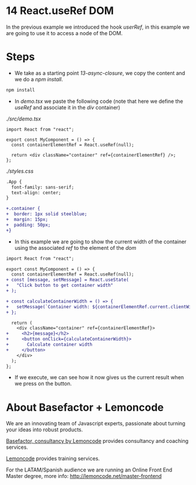 # 14 React.useRef DOM

In the previous example we introduced the hook _userRef_, in this example
we are going to use it to access a node of the DOM.

# Steps

- We take as a starting point _13-async-closure_, we copy the content
  and we do a _npm install_.

```bash
npm install
```

- In _demo.tsx_ we paste the following code (note that here we define
  the _useRef_ and associate it in the _div_ container)

_./src/demo.tsx_

```tsx
import React from "react";

export const MyComponent = () => {
  const containerElementRef = React.useRef(null);

  return <div className="container" ref={containerElementRef} />;
};
```

_./styles.css_

```diff
.App {
  font-family: sans-serif;
  text-align: center;
}

+.container {
+  border: 1px solid steelblue;
+  margin: 15px;
+  padding: 50px;
+}
```


- In this example we are going to show the current width of the container using the associated _ref_ to the element of the _dom_

```diff
import React from "react";

export const MyComponent = () => {
  const containerElementRef = React.useRef(null);
+ const [message, setMessage] = React.useState(
+   "Click button to get container width"
+ );

+ const calculateContainerWidth = () => {
+   setMessage(`Container width: ${containerElementRef.current.clientWidth}px`);
+ };

  return (
    <div className="container" ref={containerElementRef}>
+     <h2>{message}</h2>
+     <button onClick={calculateContainerWidth}>
+       Calculate container width
+     </button>
    </div>
  );
};
```

- If we execute, we can see how it now gives us the current result when we press
  on the button.

# About Basefactor + Lemoncode

We are an innovating team of Javascript experts, passionate about turning your ideas into robust products.

[Basefactor, consultancy by Lemoncode](http://www.basefactor.com) provides consultancy and coaching services.

[Lemoncode](http://lemoncode.net/services/en/#en-home) provides training services.

For the LATAM/Spanish audience we are running an Online Front End Master degree, more info: http://lemoncode.net/master-frontend